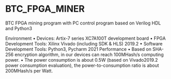 # BTC_FPGA_MINER
BTC FPGA mining program with PC control program based on Verilog HDL and Python3

Environment
•	Devices: Artix-7 series XC7A100T development board
•	FPGA Development Tools: Xilinx Vivado (including SDK & HLS) 2019.2
•	Software Development Tools: Python3, Pycharm 2021
Performance
•	Based on SHA-256 encryption algorithm, in our devices can reach 100MHash/s computing power. 
•	The power consumption is about 0.5W (based on Vivado2019.2 power consumption evaluation), the power-to-consumption ratio is about 200MHash/s per Watt.

